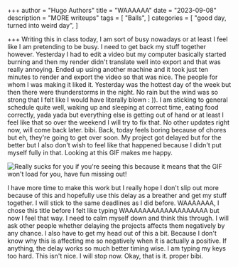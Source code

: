 +++
author = "Hugo Authors"
title = "WAAAAAA"
date = "2023-09-08"
description = "MORE writeups"
tags = [
    "Balls",
]
categories = [
    "good day, turned into weird day",
]

+++
Writing this in class today, I am sort of busy nowadays or at least I feel like I am pretending to be busy. I need to get back my stuff together however. Yesterday I had to edit a video but my computer basically started burning and then my render didn't translate well into export and that was really annoying. Ended up using another machine and it took just ten minutes to render and export the video so that was nice. The people for whom I was making it liked it. Yesterday was the hottest day of the week but then there were thunderstorms in the night. No rain but the wind was so strong that I felt like I would have literally blown : )). I am sticking to general schedule quite well, waking up and sleeping at correct time, eating food correctly, yada yada but everything else is getting out of hand or at least I feel like that so over the weekend I will try to fix that. 
No other updates right now, will come back later. bibi.
Back, today feels boring because of chores but eh, they're going to get over soon. My project got delayed but for the better but I also don't wish to feel like that happened because I didn't put myself fully in that. Looking at this GIF makes me happy.

![Really sucks for you if you're seeing this because it means that the GIF won't load for you, have fun missing out!](https://media.giphy.com/media/GwbVjTKRkFgqs/giphy.gif)

I have more time to make this work but I really hope I don't slip out more because of this and hopefully use this delay as a breather and get my stuff together. I will stick to the same deadlines as I did before. WAAAAAAA, I chose this title before I felt like typing WAAAAAAAAAAAAAAAAAAA but now I feel that way. I need to calm myself down and think this through. I will ask other people whether delaying the projects affects them negatively by any chance. I also have to get my head out of this a bit. Because I don't know why this is affecting me so negatively when it is actually a positive. If anything, the delay works so much better timing wise. I am typing my keys too hard. This isn't nice. I will stop now. Okay, that is it. proper bibi.
